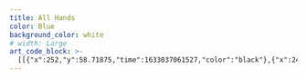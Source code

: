 ```yaml
---
title: All Hands
color: Blue
background_color: white
# width: Large
art_code_block: >-
  [[{"x":252,"y":58.71875,"time":1633037061527,"color":"black"},{"x":247,"y":68.71875,"time":1633037061813,"color":"black"},{"x":242,"y":74.71875,"time":1633037061850,"color":"black"},{"x":235,"y":86.71875,"time":1633037061910,"color":"black"},{"x":230,"y":95.71875,"time":1633037061955,"color":"black"},{"x":226,"y":100.71875,"time":1633037061972,"color":"black"},{"x":222,"y":106.71875,"time":1633037062005,"color":"black"},{"x":217,"y":112.71875,"time":1633037062039,"color":"black"},{"x":214,"y":116.71875,"time":1633037062072,"color":"black"},{"x":211,"y":120.71875,"time":1633037062105,"color":"black"},{"x":207,"y":125.71875,"time":1633037062158,"color":"black"},{"x":204,"y":129.71875,"time":1633037062196,"color":"black"},{"x":201,"y":133.71875,"time":1633037062247,"color":"black"},{"x":197,"y":138.71875,"time":1633037062298,"color":"black"},{"x":195,"y":143.71875,"time":1633037062350,"color":"black"},{"x":191,"y":148.71875,"time":1633037062448,"color":"black"},{"x":188,"y":153.71875,"time":1633037062514,"color":"black"},{"x":184,"y":158.71875,"time":1633037062581,"color":"black"},{"x":181,"y":162.71875,"time":1633037062614,"color":"black"},{"x":176,"y":168.71875,"time":1633037062665,"color":"black"},{"x":173,"y":172.71875,"time":1633037062682,"color":"black"},{"x":169,"y":176.71875,"time":1633037062705,"color":"black"},{"x":166,"y":181.71875,"time":1633037062738,"color":"black"},{"x":163,"y":185.71875,"time":1633037062755,"color":"black"},{"x":159,"y":190.71875,"time":1633037062788,"color":"black"},{"x":155,"y":195.71875,"time":1633037062839,"color":"black"},{"x":151,"y":198.71875,"time":1633037062905,"color":"black"},{"x":147,"y":201.71875,"time":1633037062988,"color":"black"},{"x":143,"y":205.71875,"time":1633037063189,"color":"black"},{"x":140,"y":209.71875,"time":1633037063538,"color":"black"},{"x":145,"y":209.71875,"time":1633037063855,"color":"black"},{"x":151,"y":207.71875,"time":1633037063933,"color":"black"},{"x":156,"y":205.71875,"time":1633037064016,"color":"black"},{"x":161,"y":203.71875,"time":1633037064103,"color":"black"},{"x":167,"y":203.71875,"time":1633037064169,"color":"black"},{"x":172,"y":202.71875,"time":1633037064220,"color":"black"},{"x":177,"y":202.71875,"time":1633037064255,"color":"black"},{"x":182,"y":202.71875,"time":1633037064305,"color":"black"},{"x":187,"y":202.71875,"time":1633037064355,"color":"black"},{"x":177,"y":202.71875,"time":1633037064255,"color":"black"}],[{"x":253,"y":61.71875,"time":1633037065366,"color":"black"},{"x":257,"y":68.71875,"time":1633037065655,"color":"black"},{"x":260,"y":74.71875,"time":1633037065691,"color":"black"},{"x":264,"y":79.71875,"time":1633037065724,"color":"black"},{"x":268,"y":85.71875,"time":1633037065770,"color":"black"},{"x":271,"y":89.71875,"time":1633037065788,"color":"black"},{"x":276,"y":98.71875,"time":1633037065841,"color":"black"},{"x":280,"y":104.71875,"time":1633037065900,"color":"black"},{"x":282,"y":110.71875,"time":1633037065923,"color":"black"},{"x":285,"y":115.71875,"time":1633037065970,"color":"black"},{"x":290,"y":124.71875,"time":1633037066010,"color":"black"},{"x":293,"y":129.71875,"time":1633037066045,"color":"black"},{"x":298,"y":138.71875,"time":1633037066082,"color":"black"},{"x":303,"y":146.71875,"time":1633037066127,"color":"black"},{"x":307,"y":151.71875,"time":1633037066155,"color":"black"},{"x":310,"y":155.71875,"time":1633037066203,"color":"black"},{"x":314,"y":160.71875,"time":1633037066222,"color":"black"},{"x":318,"y":165.71875,"time":1633037066274,"color":"black"},{"x":322,"y":170.71875,"time":1633037066339,"color":"black"},{"x":328,"y":176.71875,"time":1633037066388,"color":"black"},{"x":332,"y":179.71875,"time":1633037066405,"color":"black"},{"x":338,"y":186.71875,"time":1633037066439,"color":"black"},{"x":342,"y":189.71875,"time":1633037066493,"color":"black"},{"x":346,"y":192.71875,"time":1633037066546,"color":"black"},{"x":351,"y":195.71875,"time":1633037066642,"color":"black"},{"x":355,"y":198.71875,"time":1633037066852,"color":"black"},{"x":350,"y":200.71875,"time":1633037067038,"color":"black"},{"x":341,"y":201.71875,"time":1633037067085,"color":"black"},{"x":334,"y":203.71875,"time":1633037067123,"color":"black"},{"x":327,"y":204.71875,"time":1633037067156,"color":"black"},{"x":320,"y":205.71875,"time":1633037067207,"color":"black"},{"x":315,"y":206.71875,"time":1633037067280,"color":"black"},{"x":310,"y":207.71875,"time":1633037067433,"color":"black"},{"x":320,"y":205.71875,"time":1633037067207,"color":"black"}],[{"x":308,"y":207.71875,"time":1633037067761,"color":"black"},{"x":308,"y":212.71875,"time":1633037067973,"color":"black"},{"x":308,"y":217.71875,"time":1633037068006,"color":"black"},{"x":310,"y":224.71875,"time":1633037068065,"color":"black"},{"x":315,"y":232.71875,"time":1633037068105,"color":"black"},{"x":321,"y":243.71875,"time":1633037068188,"color":"black"},{"x":326,"y":249.71875,"time":1633037068229,"color":"black"},{"x":336,"y":260.71875,"time":1633037068288,"color":"black"},{"x":343,"y":267.71875,"time":1633037068329,"color":"black"},{"x":348,"y":271.71875,"time":1633037068358,"color":"black"},{"x":355,"y":277.71875,"time":1633037068417,"color":"black"},{"x":365,"y":283.71875,"time":1633037068473,"color":"black"},{"x":373,"y":287.71875,"time":1633037068529,"color":"black"},{"x":380,"y":291.71875,"time":1633037068579,"color":"black"},{"x":388,"y":295.71875,"time":1633037068646,"color":"black"},{"x":395,"y":298.71875,"time":1633037068679,"color":"black"},{"x":401,"y":301.71875,"time":1633037068731,"color":"black"},{"x":406,"y":304.71875,"time":1633037068823,"color":"black"},{"x":395,"y":298.71875,"time":1633037068679,"color":"black"}],[{"x":182,"y":200.71875,"time":1633037070084,"color":"black"},{"x":182,"y":206.71875,"time":1633037070272,"color":"black"},{"x":182,"y":211.71875,"time":1633037070304,"color":"black"},{"x":182,"y":217.71875,"time":1633037070348,"color":"black"},{"x":181,"y":223.71875,"time":1633037070392,"color":"black"},{"x":179,"y":229.71875,"time":1633037070430,"color":"black"},{"x":175,"y":237.71875,"time":1633037070462,"color":"black"},{"x":171,"y":244.71875,"time":1633037070505,"color":"black"},{"x":168,"y":249.71875,"time":1633037070545,"color":"black"},{"x":160,"y":259.71875,"time":1633037070604,"color":"black"},{"x":157,"y":263.71875,"time":1633037070622,"color":"black"},{"x":153,"y":268.71875,"time":1633037070648,"color":"black"},{"x":148,"y":274.71875,"time":1633037070686,"color":"black"},{"x":141,"y":281.71875,"time":1633037070710,"color":"black"},{"x":135,"y":287.71875,"time":1633037070739,"color":"black"},{"x":131,"y":292.71875,"time":1633037070765,"color":"black"},{"x":126,"y":298.71875,"time":1633037070795,"color":"black"},{"x":121,"y":302.71875,"time":1633037070822,"color":"black"},{"x":115,"y":305.71875,"time":1633037070882,"color":"black"},{"x":120,"y":307.71875,"time":1633037071105,"color":"black"},{"x":126,"y":306.71875,"time":1633037071158,"color":"black"},{"x":138,"y":306.71875,"time":1633037071206,"color":"black"},{"x":149,"y":306.71875,"time":1633037071247,"color":"black"},{"x":161,"y":308.71875,"time":1633037071301,"color":"black"},{"x":166,"y":309.71875,"time":1633037071317,"color":"black"},{"x":172,"y":311.71875,"time":1633037071348,"color":"black"},{"x":178,"y":313.71875,"time":1633037071404,"color":"black"},{"x":166,"y":309.71875,"time":1633037071317,"color":"black"}],[{"x":178,"y":312.71875,"time":1633037072195,"color":"black"},{"x":178,"y":321.71875,"time":1633037072415,"color":"black"},{"x":178,"y":333.71875,"time":1633037072450,"color":"black"},{"x":176,"y":341.71875,"time":1633037072488,"color":"black"},{"x":173,"y":349.71875,"time":1633037072538,"color":"black"},{"x":171,"y":355.71875,"time":1633037072554,"color":"black"},{"x":167,"y":361.71875,"time":1633037072588,"color":"black"},{"x":162,"y":368.71875,"time":1633037072630,"color":"black"},{"x":156,"y":375.71875,"time":1633037072674,"color":"black"},{"x":150,"y":383.71875,"time":1633037072742,"color":"black"},{"x":124,"y":404.71875,"time":1633037072909,"color":"black"},{"x":120,"y":407.71875,"time":1633037072950,"color":"black"},{"x":115,"y":410.71875,"time":1633037073007,"color":"black"},{"x":110,"y":412.71875,"time":1633037073062,"color":"black"},{"x":105,"y":415.71875,"time":1633037073130,"color":"black"},{"x":100,"y":417.71875,"time":1633037073218,"color":"black"},{"x":110,"y":412.71875,"time":1633037073062,"color":"black"}],[{"x":402,"y":307.71875,"time":1633037074397,"color":"black"},{"x":394,"y":307.71875,"time":1633037074540,"color":"black"},{"x":384,"y":307.71875,"time":1633037074585,"color":"black"},{"x":373,"y":307.71875,"time":1633037074638,"color":"black"},{"x":365,"y":307.71875,"time":1633037074685,"color":"black"},{"x":357,"y":307.71875,"time":1633037074725,"color":"black"},{"x":351,"y":308.71875,"time":1633037074769,"color":"black"},{"x":346,"y":309.71875,"time":1633037074837,"color":"black"},{"x":345,"y":314.71875,"time":1633037075121,"color":"black"},{"x":346,"y":321.71875,"time":1633037075204,"color":"black"},{"x":347,"y":326.71875,"time":1633037075247,"color":"black"},{"x":349,"y":331.71875,"time":1633037075290,"color":"black"},{"x":351,"y":338.71875,"time":1633037075354,"color":"black"},{"x":354,"y":346.71875,"time":1633037075399,"color":"black"},{"x":359,"y":354.71875,"time":1633037075450,"color":"black"},{"x":364,"y":361.71875,"time":1633037075503,"color":"black"},{"x":373,"y":371.71875,"time":1633037075551,"color":"black"},{"x":384,"y":379.71875,"time":1633037075607,"color":"black"},{"x":396,"y":386.71875,"time":1633037075664,"color":"black"},{"x":403,"y":389.71875,"time":1633037075703,"color":"black"},{"x":409,"y":391.71875,"time":1633037075751,"color":"black"},{"x":415,"y":392.71875,"time":1633037075821,"color":"black"},{"x":421,"y":392.71875,"time":1633037075915,"color":"black"},{"x":426,"y":392.71875,"time":1633037075971,"color":"black"},{"x":431,"y":392.71875,"time":1633037076050,"color":"black"},{"x":421,"y":392.71875,"time":1633037075915,"color":"black"}],[{"x":109,"y":417.71875,"time":1633037077184,"color":"black"},{"x":116,"y":417.71875,"time":1633037077390,"color":"black"},{"x":130,"y":417.71875,"time":1633037077438,"color":"black"},{"x":135,"y":417.71875,"time":1633037077454,"color":"black"},{"x":142,"y":417.71875,"time":1633037077490,"color":"black"},{"x":151,"y":417.71875,"time":1633037077546,"color":"black"},{"x":158,"y":417.71875,"time":1633037077593,"color":"black"},{"x":164,"y":417.71875,"time":1633037077656,"color":"black"},{"x":170,"y":417.71875,"time":1633037077709,"color":"black"},{"x":177,"y":417.71875,"time":1633037077757,"color":"black"},{"x":183,"y":417.71875,"time":1633037077810,"color":"black"},{"x":188,"y":417.71875,"time":1633037077894,"color":"black"},{"x":193,"y":417.71875,"time":1633037077988,"color":"black"},{"x":201,"y":417.71875,"time":1633037078040,"color":"black"},{"x":209,"y":416.71875,"time":1633037078094,"color":"black"},{"x":220,"y":415.71875,"time":1633037078142,"color":"black"},{"x":238,"y":414.71875,"time":1633037078191,"color":"black"},{"x":261,"y":414.71875,"time":1633037078244,"color":"black"},{"x":283,"y":414.71875,"time":1633037078293,"color":"black"},{"x":305,"y":414.71875,"time":1633037078343,"color":"black"},{"x":326,"y":414.71875,"time":1633037078394,"color":"black"},{"x":346,"y":414.71875,"time":1633037078442,"color":"black"},{"x":354,"y":414.71875,"time":1633037078472,"color":"black"},{"x":372,"y":413.71875,"time":1633037078514,"color":"black"},{"x":377,"y":413.71875,"time":1633037078552,"color":"black"},{"x":386,"y":412.71875,"time":1633037078611,"color":"black"},{"x":395,"y":412.71875,"time":1633037078675,"color":"black"},{"x":403,"y":411.71875,"time":1633037078739,"color":"black"},{"x":408,"y":411.71875,"time":1633037078755,"color":"black"},{"x":415,"y":411.71875,"time":1633037078797,"color":"black"},{"x":421,"y":410.71875,"time":1633037078841,"color":"black"},{"x":426,"y":410.71875,"time":1633037078892,"color":"black"},{"x":433,"y":409.71875,"time":1633037079001,"color":"black"},{"x":421,"y":410.71875,"time":1633037078841,"color":"black"}],[{"x":226,"y":420.71875,"time":1633037079904,"color":"black"},{"x":226,"y":427.71875,"time":1633037080088,"color":"black"},{"x":226,"y":437.71875,"time":1633037080146,"color":"black"},{"x":226,"y":444.71875,"time":1633037080196,"color":"black"},{"x":226,"y":450.71875,"time":1633037080244,"color":"black"},{"x":226,"y":456.71875,"time":1633037080308,"color":"black"},{"x":226,"y":461.71875,"time":1633037080391,"color":"black"},{"x":229,"y":465.71875,"time":1633037080571,"color":"black"},{"x":235,"y":464.71875,"time":1633037080588,"color":"black"},{"x":244,"y":463.71875,"time":1633037080628,"color":"black"},{"x":255,"y":461.71875,"time":1633037080679,"color":"black"},{"x":266,"y":460.71875,"time":1633037080733,"color":"black"},{"x":279,"y":459.71875,"time":1633037080805,"color":"black"},{"x":286,"y":459.71875,"time":1633037080871,"color":"black"},{"x":290,"y":456.71875,"time":1633037081037,"color":"black"},{"x":289,"y":449.71875,"time":1633037081094,"color":"black"},{"x":288,"y":442.71875,"time":1633037081146,"color":"black"},{"x":288,"y":435.71875,"time":1633037081195,"color":"black"},{"x":287,"y":425.71875,"time":1633037081258,"color":"black"},{"x":287,"y":419.71875,"time":1633037081311,"color":"black"},{"x":287,"y":414.71875,"time":1633037081393,"color":"black"},{"x":287,"y":425.71875,"time":1633037081258,"color":"black"}]]
---
```


